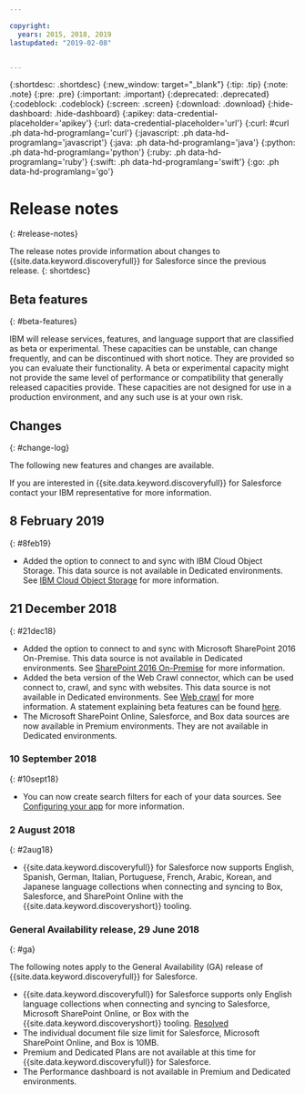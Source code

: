 ```yaml
---

copyright:
  years: 2015, 2018, 2019
lastupdated: "2019-02-08"


---
```


{:shortdesc: .shortdesc}
{:new_window: target="_blank"}
{:tip: .tip}
{:note: .note}
{:pre: .pre}
{:important: .important}
{:deprecated: .deprecated}
{:codeblock: .codeblock}
{:screen: .screen}
{:download: .download}
{:hide-dashboard: .hide-dashboard}
{:apikey: data-credential-placeholder='apikey'} 
{:url: data-credential-placeholder='url'}
{:curl: #curl .ph data-hd-programlang='curl'}
{:javascript: .ph data-hd-programlang='javascript'}
{:java: .ph data-hd-programlang='java'}
{:python: .ph data-hd-programlang='python'}
{:ruby: .ph data-hd-programlang='ruby'}
{:swift: .ph data-hd-programlang='swift'}
{:go: .ph data-hd-programlang='go'}

# Release notes
{: #release-notes}

The release notes provide information about changes to {{site.data.keyword.discoveryfull}} for Salesforce since the previous release.
{: shortdesc}

## Beta features
{: #beta-features}

IBM will release services, features, and language support that are classified as beta or experimental. These capacities can be unstable, can change frequently, and can be discontinued with short notice. They are provided so you can evaluate their functionality. A beta or experimental capacity might not provide the same level of performance or compatibility that generally released capacities provide. These capacities are not designed for use in a production environment, and any such use is at your own risk.

## Changes
{: #change-log}

The following new features and changes are available.

If you are interested in {{site.data.keyword.discoveryfull}} for Salesforce contact your IBM representative for more information.

## 8 February 2019
{: #8feb19}

- Added the option to connect to and sync with IBM Cloud Object Storage. This data source is not available in Dedicated environments. See [IBM Cloud Object Storage](/docs/services/discovery-sf/connect.html#connectwebcrawl) for more information.

## 21 December 2018
{: #21dec18}

- Added the option to connect to and sync with Microsoft SharePoint 2016 On-Premise. This data source is not available in Dedicated environments. See [SharePoint 2016 On-Premise](/docs/services/discovery-sf/connect.html#connectsp_op) for more information.
- Added the beta version of the Web Crawl connector, which can be used connect to, crawl, and sync with websites. This data source is not available in Dedicated environments. See [Web crawl](/docs/services/discovery-sf/connect.html#connectwebcrawl) for more information. A statement explaining beta features can be found [here](/docs/services/discovery-sf/release-notes.html#beta-features).
- The Microsoft SharePoint Online, Salesforce, and Box data sources are now available in Premium environments. They are not available in Dedicated environments.


### 10 September 2018
{: #10sept18}

- You can now create search filters for each of your data sources. See [Configuring your app](/docs/services/discovery-sf/configuration.html#configureapp) for more information.

### 2 August 2018
{: #2aug18}

- {{site.data.keyword.discoveryfull}} for Salesforce now supports English, Spanish, German, Italian, Portuguese, French, Arabic, Korean, and Japanese language collections when connecting and syncing to Box, Salesforce, and SharePoint Online with the {{site.data.keyword.discoveryshort}} tooling. 

### General Availability release, 29 June 2018
{: #ga}

The following notes apply to the General Availability (GA) release of {{site.data.keyword.discoveryfull}} for Salesforce.

- {{site.data.keyword.discoveryfull}} for Salesforce supports only English language collections when connecting and syncing to Salesforce, Microsoft SharePoint Online, or Box with the {{site.data.keyword.discoveryshort}} tooling. [Resolved](/docs/services/discovery-sf/release-notes.html#2aug18)
- The individual document file size limit for Salesforce, Microsoft SharePoint Online, and Box is 10MB.
- Premium and Dedicated Plans are not available at this time for {{site.data.keyword.discoveryfull}} for Salesforce.
- The Performance dashboard is not available in Premium and Dedicated environments.
